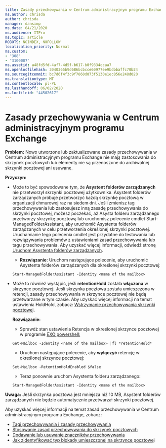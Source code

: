 ```yaml
---
title: Zasady przechowywania w Centrum administracyjnym programu Exchange nie działają
ms.author: chrisda
author: chrisda
manager: dansimp
ms.date: 04/21/2020
ms.audience: ITPro
ms.topic: article
ROBOTS: NOINDEX, NOFOLLOW
localization_priority: Normal
ms.custom:
- "308"
- "3100007"
ms.assetid: a48fd5fd-4af7-4d5f-b617-b0f9334ccaa7
ms.openlocfilehash: 3040365b9d686bcbcce60977ee9bdbbaffc70b24
ms.sourcegitcommit: bc7d6f4f3c9f7060d073f5130e1ec856e248d020
ms.translationtype: MT
ms.contentlocale: pl-PL
ms.lasthandoff: 06/02/2020
ms.locfileid: "44502617"
---
```

# <a name="retention-policies-in-exchange-admin-center"></a>Zasady przechowywania w Centrum administracyjnym programu Exchange

 **Problem:** Nowo utworzone lub zaktualizowane zasady przechowywania w Centrum administracyjnym programu Exchange nie mają zastosowania do skrzynek pocztowych lub elementy nie są przenoszone do archiwalnej skrzynki pocztowej ani usuwane. 
  
 **Przyczyn:**
  
- Może to być spowodowane tym, że **Asystent folderów zarządzanych** nie przetworzył skrzynki pocztowej użytkownika. Asystent folderów zarządzanych próbuje przetworzyć każdą skrzynkę pocztową w organizacji chmurowej raz na siedem dni. Jeśli zmienisz tag przechowywania lub zastosujesz inną zasadę przechowywania do skrzynki pocztowej, możesz poczekać, aż Asysta folderu zarządzanego przetworzy skrzynkę pocztową lub uruchomisz polecenie cmdlet Start-ManagedFolderAssistant, aby uruchomić Asystenta folderów zarządzanych w celu przetworzenia określonej skrzynki pocztowej. Uruchamianie tego polecenia cmdlet jest przydatne do testowania lub rozwiązywania problemów z ustawieniami zasad przechowywania lub tagu przechowywania. Aby uzyskać więcej informacji, odwiedź stronę [Uruchom Asystenta folderów zarządzanych](https://msdn.microsoft.com/library/gg271153%28v=exchsrvcs.149%29.aspx#managedfolderassist).
    
  - **Rozwiązanie:** Uruchom następujące polecenie, aby uruchomić Asystenta folderów zarządzanych dla określonej skrzynki pocztowej:
    
  ```
  Start-ManagedFolderAssistant -Identity <name of the mailbox>
  ```

- Może to również wystąpić, jeśli **retentionHold** została **włączona** w skrzynce pocztowej. Jeśli skrzynka pocztowa została umieszczona w retencji, zasady przechowywania w skrzynce pocztowej nie będą przetwarzane w tym czasie. Aby uzyskać więcej informacji na temat ustawienia HoldHold, zobacz: [Wstrzymanie przechowywania skrzynki pocztowej](https://docs.microsoft.com/exchange/security-and-compliance/messaging-records-management/mailbox-retention-hold).
    
    **Rozwiązanie:**
    
  - Sprawdź stan ustawienia Retencja w określonej skrzynce pocztowej w programie [EXO powershell:](https://docs.microsoft.com/powershell/exchange/exchange-online/connect-to-exchange-online-powershell/connect-to-exchange-online-powershell?view=exchange-ps)
    
  ```
  Get-Mailbox -Identity <name of the mailbox> |fl *retentionHold*
  ```

  - Uruchom następujące polecenie, aby **wyłączyć** retencję w określonej skrzynce pocztowej:
    
  ```
  Set-Mailbox -RetentionHoldEnabled $false
  ```

  - Teraz ponownie uruchom Asystenta folderu zarządzanego:
    
  ```
  Start-ManagedFolderAssistant -Identity <name of the mailbox>
  ```

 **Uwaga:** Jeśli skrzynka pocztowa jest mniejsza niż 10 MB, Asystent folderów zarządzanych nie będzie automatycznie przetwarzał skrzynki pocztowej.
 
Aby uzyskać więcej informacji na temat zasad przechowywania w Centrum administracyjnym programu Exchange, zobacz:
- [Tagi przechowywania i zasady przechowywania](https://docs.microsoft.com/exchange/security-and-compliance/messaging-records-management/retention-tags-and-policies)
- [Stosowanie zasad przechowywania do skrzynek pocztowych](https://docs.microsoft.com/exchange/security-and-compliance/messaging-records-management/apply-retention-policy)
- [Dodawanie lub usuwanie znaczników przechowywania](https://docs.microsoft.com/exchange/security-and-compliance/messaging-records-management/add-or-remove-retention-tags)
- [Jak zidentyfikować typ blokady umieszczonej na skrzynce pocztowej](https://docs.microsoft.com/microsoft-365/compliance/identify-a-hold-on-an-exchange-online-mailbox)
